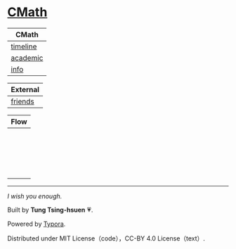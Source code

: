 # [CMath](http://cmath.cc)

| CMath                           |
| ------------------------------- |
| [timeline](tl/index.html)       |
| [academic](academic/index.html) |
| [info](info/index.html)         |

| External                         |
| -------------------------------- |
| [friends](external/friends.html) |

| Flow |
| ---- |
|      |
|      |
|      |
|      |
|      |
|      |
|      |
|      |
|      |
|      |
|      |
|      |
|      |
|      |
|      |
|      |
|      |
|      |
|      |

------

*I wish you enough.*

Built by **Tung Tsing-hsuen** 💗.

Powered by [Typora](https://typora.io).

Distributed under MIT License（code），CC-BY 4.0 License（text）.